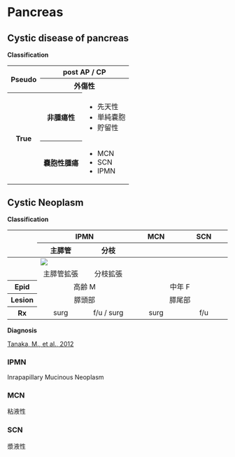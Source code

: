 <!--
Filename: 	Pancreas.md
Project: 	/Users/shume/Developer/mnemosyne/docs/MMB/docs/b_Hepa
Author: 	shumez <https://github.com/shumez>
Created: 	2019-04-03 17:18:0
Modified: 	2019-05-15 17:53:31
-----
Copyright (c) 2019 shumez
-->

# Pancreas


<!-- ### ToC -->

## Cystic disease of pancreas

<!-- **Definition** -->
<!-- *  -->
<!-- **Etiology** -->
<!-- *  -->
<!-- **Epidemiology** -->
<!-- *  -->

**Classification**

<table>
	<tbody>
		<tr>
			<th rowspan='2'>Pseudo</th>
			<th colspan='2'>post AP / CP</th>
		</tr>
		<tr>
			<th colspan='2'>外傷性</th>
		</tr>
		<tr>
			<th rowspan='3'>True</th>
			<th>非腫瘍性</th>
			<td>
				<ul>
					<li>先天性</li>
					<li>単純嚢胞</li>
					<li>貯留性</li>
				</ul>
			</td>
		</tr>
		<tr>
			<th>嚢胞性腫瘍</th>
			<td>
				<ul>
					<li>MCN</li>
					<li>SCN</li>
					<li>IPMN</li>
				</ul>
			</td>
		</tr>
	</tbody>
</table>

<!-- *  -->
<!-- **Sign and Symptom** -->
<!-- *  -->
<!-- **Association** -->
<!-- *  -->
<!-- **Examination** -->
<!-- *  -->
<!-- **Treatment** -->
<!-- *  -->
<!-- **Prognosis** -->
<!-- *  -->
<!-- **Appendix** -->
<!-- *  -->


## Cystic Neoplasm

<!-- **Definition** -->
<!-- *  -->
<!-- **Etiology** -->
<!-- *  -->
<!-- **Epidemiology** -->
<!-- *  -->

**Classification**


<table>
	<thead>
		<tr>
			<th width="8%" rowspan="2"></th>
			<th align="center" width="46%" colspan="2">IPMN</th>
			<th align="center" width="23%">MCN</th>
			<th align="center" width="23%">SCN</th>
		</tr>
		<tr>
			<th align="center" width="23%">主膵管</th>
			<th align="center" width="23%">分枝</th>
			<th></th>
			<th></th>
		</tr>
	</thead>
	<tbody>
		<tr>
			<th rowspan="2"></th>
			<td colspan="4">
				<img src="https://shumez.github.io/mnemosyne/Fornix/b_Hepa/fig/pancreatic_tumor.jpeg">
			</td>
		</tr>
		<tr>
			<td align="center">主膵管拡張</td>
			<td align="center">分枝拡張</td>
			<td></td>
			<td></td>
		</tr>
		<tr>
			<th>Epid</th>
			<td align="center" colspan="2">高齢 M</td>
			<td align="center" colspan="2">中年 F</td>
		</tr>
		<tr>
			<th>Lesion</th>
			<td align="center" colspan="2">膵頭部</td>
			<td align="center" colspan="2">膵尾部</td>
		</tr>
		<tr>
			<th>Rx</th>
			<td align="center">surg</td>
			<td align="center">f/u / surg</td>
			<td align="center">surg</td>
			<td align="center">f/u</td>
		</tr>
	</tbody>
</table>


<!-- *  -->
<!-- **Sign and Symptom** -->
<!-- *  -->
<!-- **Association** -->
<!-- *  -->
<!-- **Examination** -->
<!-- *  -->
**Diagnosis**

[Tanaka, M., et al., 2012][2012_YamaoKenji_CastilloCarlosFernandez-del_TanakaMasao]

<!-- **Treatment** -->
<!-- *  -->
<!-- **Prognosis** -->
<!-- *  -->
<!-- **Appendix** -->
<!-- *  -->


### IPMN
Inrapapillary Mucinous Neoplasm
<!-- **Definition** -->
<!-- *  -->
<!-- **Etiology** -->
<!-- *  -->
<!-- **Epidemiology** -->
<!-- *  -->
<!-- **Classification** -->
<!-- *  -->
<!-- **Sign and Symptom** -->
<!-- *  -->
<!-- **Association** -->
<!-- *  -->
<!-- **Examination** -->
<!-- *  -->
<!-- **Treatment** -->
<!-- *  -->
<!-- **Prognosis** -->
<!-- *  -->
<!-- **Appendix** -->
<!-- *  -->


### MCN
粘液性

<!-- **Definition** -->
<!-- *  -->
<!-- **Etiology** -->
<!-- *  -->
<!-- **Epidemiology** -->
<!-- *  -->
<!-- **Classification** -->
<!-- *  -->
<!-- **Sign and Symptom** -->
<!-- *  -->
<!-- **Association** -->
<!-- *  -->
<!-- **Examination** -->
<!-- *  -->
<!-- **Treatment** -->
<!-- *  -->
<!-- **Prognosis** -->
<!-- *  -->
<!-- **Appendix** -->
<!-- *  -->


### SCN
漿液性

<!-- **Definition** -->
<!-- *  -->
<!-- **Etiology** -->
<!-- *  -->
<!-- **Epidemiology** -->
<!-- *  -->
<!-- **Classification** -->
<!-- *  -->
<!-- **Sign and Symptom** -->
<!-- *  -->
<!-- **Association** -->
<!-- *  -->
<!-- **Examination** -->
<!-- *  -->
<!-- **Treatment** -->
<!-- *  -->
<!-- **Prognosis** -->
<!-- *  -->
<!-- **Appendix** -->
<!-- *  -->


##

<!-- ## -->
<!-- **Definition** -->
<!-- *  -->
<!-- **Etiology** -->
<!-- *  -->
<!-- **Epidemiology** -->
<!-- *  -->
<!-- **Classification** -->
<!-- *  -->
<!-- **Sign and Symptom** -->
<!-- *  -->
<!-- **Association** -->
<!-- *  -->
<!-- **Examination** -->
<!-- *  -->
<!-- **Treatment** -->
<!-- *  -->
<!-- **Prognosis** -->
<!-- *  -->
<!-- **Appendix** -->
<!-- *  -->


<!-- ref -->
[2012_YamaoKenji_CastilloCarlosFernandez-del_TanakaMasao]: http://www.pancreaskanker.nl/images/stories/PDF/Tanaka%20-%202012%20Guidelines%20IPMN%20MCN%20-%20Pancreatol%202012.pdf "Tanaka, M., Fernández-del Castillo, C., Adsay, V., Chari, S., Falconi, M., Jang, J.Y., Kimura, W., Levy, P., Pitman, M.B., Schmidt, C.M. and Shimizu, M., 2012. International consensus guidelines 2012 for the management of IPMN and MCN of the pancreas. Pancreatology, 12(3), pp.183-197."

<!-- <style type="text/css">
	img{width: 50%; float: right;}
</style> -->